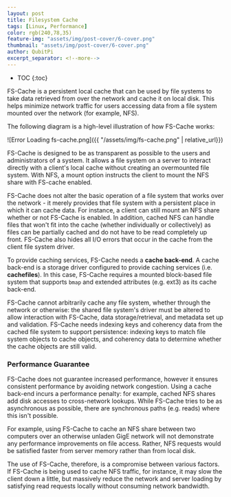 ```yaml
---
layout: post
title: Filesystem Cache
tags: [Linux, Performance]
color: rgb(240,78,35)
feature-img: "assets/img/post-cover/6-cover.png"
thumbnail: "assets/img/post-cover/6-cover.png"
author: QubitPi
excerpt_separator: <!--more-->
---
```


<!--more-->

* TOC
{:toc}

FS-Cache is a persistent local cache that can be used by file systems to take data retrieved from over the network and
cache it on local disk. This helps minimize network traffic for users accessing data from a file system mounted over the network (for example, NFS).

The following diagram is a high-level illustration of how FS-Cache works:

![Error Loading fs-cache.png]({{ "/assets/img/fs-cache.png" | relative_url}})

FS-Cache is designed to be as transparent as possible to the users and administrators of a system. It allows a file
system on a server to interact directly with a client's local cache without creating an overmounted file system. With
NFS, a mount option instructs the client to mount the NFS share with FS-cache enabled.

FS-Cache does not alter the basic operation of a file system that works over the network - it merely provides that file
system with a persistent place in which it can cache data. For instance, a client can still mount an NFS share whether
or not FS-Cache is enabled. In addition, cached NFS can handle files that won't fit into the cache (whether individually
or collectively) as files can be partially cached and do not have to be read completely up front. FS-Cache also hides
all I/O errors that occur in the cache from the client file system driver.

To provide caching services, FS-Cache needs a **cache back-end**. A cache back-end is a storage driver configured to
provide caching services (i.e. **cachefiles**). In this case, FS-Cache requires a mounted block-based file system that
supports `bmap` and extended attributes (e.g. ext3) as its cache back-end.

FS-Cache cannot arbitrarily cache any file system, whether through the network or otherwise: the shared file system's
driver must be altered to allow interaction with FS-Cache, data storage/retrieval, and metadata set up and validation.
FS-Cache needs indexing keys and coherency data from the cached file system to support persistence: indexing keys to
match file system objects to cache objects, and coherency data to determine whether the cache objects are still valid.

### Performance Guarantee

FS-Cache does not guarantee increased performance, however it ensures consistent performance by avoiding network
congestion. Using a cache back-end incurs a performance penalty: for example, cached NFS shares add disk accesses to
cross-network lookups. While FS-Cache tries to be as asynchronous as possible, there are synchronous paths (e.g. reads)
where this isn't possible.

For example, using FS-Cache to cache an NFS share between two computers over an otherwise unladen GigE network will not
demonstrate any performance improvements on file access. Rather, NFS requests would be satisfied faster from server
memory rather than from local disk.

The use of FS-Cache, therefore, is a compromise between various factors. If FS-Cache is being used to cache NFS traffic, 
for instance, it may slow the client down a little, but massively reduce the network and server loading by satisfying
read requests locally without consuming network bandwidth.

